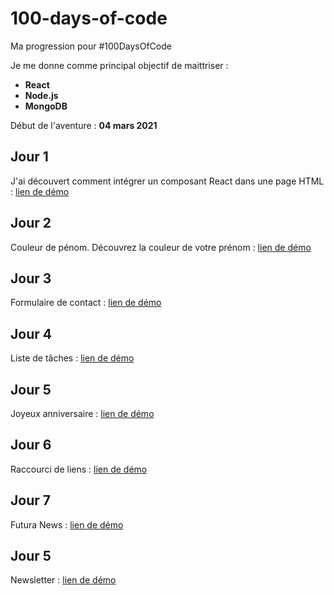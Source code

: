 # 100-days-of-code
Ma progression pour #100DaysOfCode

Je me donne comme principal objectif de maittriser :
  - **React**
  - **Node.js**
  - **MongoDB**

Début de l'aventure : **04 mars 2021**

## Jour 1
J'ai découvert comment intégrer un composant React dans une page HTML :
[lien de démo](https://mendoc.github.io/100-days-of-code/jour-1)

## Jour 2
Couleur de pénom. Découvrez la couleur de votre prénom :
[lien de démo](https://mendoc.github.io/100-days-of-code/jour-2)

## Jour 3
Formulaire de contact :
[lien de démo](https://mendoc.github.io/100-days-of-code/jour-3)

## Jour 4
Liste de tâches :
[lien de démo](https://mendoc.github.io/100-days-of-code/jour-4)

## Jour 5
Joyeux anniversaire :
[lien de démo](https://mendoc.github.io/100-days-of-code/jour-5)

## Jour 6
Raccourci de liens :
[lien de démo](https://mendoc.github.io/100-days-of-code/jour-6)

## Jour 7
Futura News :
[lien de démo](https://mendoc.github.io/100-days-of-code/jour-7)

## Jour 5
Newsletter :
[lien de démo](https://mendoc.github.io/100-days-of-code/jour-8)